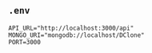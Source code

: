 ## `.env`
```.env
API_URL="http://localhost:3000/api"
MONGO_URI="mongodb://localhost/DClone"
PORT=3000
```